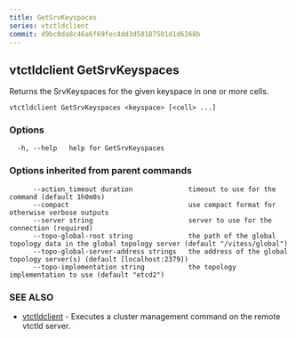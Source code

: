 ```yaml
---
title: GetSrvKeyspaces
series: vtctldclient
commit: d9bc0da8c46a6f69fec4dd3d50187501d1d6268b
---
```

## vtctldclient GetSrvKeyspaces

Returns the SrvKeyspaces for the given keyspace in one or more cells.

```
vtctldclient GetSrvKeyspaces <keyspace> [<cell> ...]
```

### Options

```
  -h, --help   help for GetSrvKeyspaces
```

### Options inherited from parent commands

```
      --action_timeout duration              timeout to use for the command (default 1h0m0s)
      --compact                              use compact format for otherwise verbose outputs
      --server string                        server to use for the connection (required)
      --topo-global-root string              the path of the global topology data in the global topology server (default "/vitess/global")
      --topo-global-server-address strings   the address of the global topology server(s) (default [localhost:2379])
      --topo-implementation string           the topology implementation to use (default "etcd2")
```

### SEE ALSO

* [vtctldclient](../)	 - Executes a cluster management command on the remote vtctld server.


